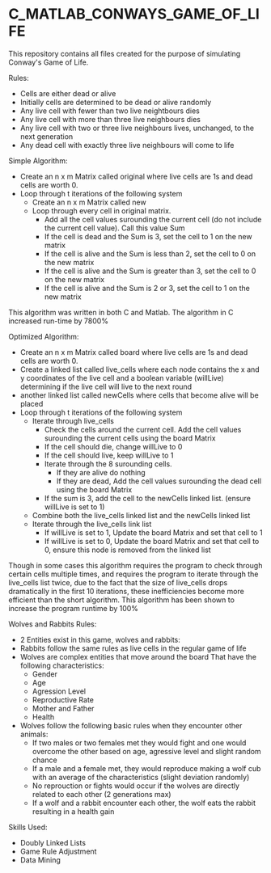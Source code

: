 # C_MATLAB_CONWAYS_GAME_OF_LIFE

This repository contains all files created for the purpose of simulating Conway's Game of Life.

Rules:
 - Cells are either dead or alive
 - Initially cells are determined to be dead or alive randomly
 - Any live cell with fewer than two live neightbours dies
 - Any live cell with more than three live neighbours dies
 - Any live cell with two or three live neighbours lives, unchanged, to the next generation
 - Any dead cell with exactly three live neighbours will come to life

Simple Algorithm:
 - Create an n x m Matrix called original where live cells are 1s and dead cells are worth 0.
 - Loop through t iterations of the following system
   - Create an n x m Matrix called new
   - Loop through every cell in original matrix.
     - Add all the cell values surounding the current cell (do not include the current cell value). Call this value Sum
     - If the cell is dead and the Sum is 3, set the cell to 1 on the new matrix                                               
     - If the cell is alive and the Sum is less than 2, set the cell to 0 on the new matrix
     - If the cell is alive and the Sum is greater than 3, set the cell to 0 on the new matrix
     - If the cell is alive and the Sum is 2 or 3, set the cell to 1 on the new matrix

This algorithm was written in both C and Matlab. The algorithm in C increased run-time by 7800%

Optimized Algorithm:
 - Create an n x m Matrix called board where live cells are 1s and dead cells are worth 0.
 - Create a linked list called live_cells where each node contains the x and y coordinates of the live cell and a boolean variable (willLive) determining if the live cell will live to the next round
 -  another linked list called newCells where cells that become alive will be placed
 - Loop through t iterations of the following system
   - Iterate through live_cells
     - Check the cells around the current cell. Add the cell values surounding the current cells using the board Matrix
     - If the cell should die, change willLive to 0
     - If the cell should live, keep willLive to 1
     - Iterate through the 8 surounding cells.
       - If they are alive do nothing
       - If they are dead, Add the cell values surounding the dead cell using the board Matrix
	 - If the sum is 3, add the cell to the newCells linked list. (ensure willLive is set to 1)
   - Combine both the live_cells linked list and the newCells linked list
   - Iterate through the live_cells link list
     - If willLive is set to 1, Update the board Matrix and set that cell to 1
     - If willLive is set to 0, Update the board Matrix and set that cell to 0, ensure this node is removed from the linked list

Though in some cases this algorithm requires the program to check through certain cells multiple times, and requires the program to iterate through the live_cells list twice, due to the fact that the size of live_cells drops dramatically in the first 10 iterations, these inefficiencies become more efficient than the short algorithm. This algorithm has been shown to increase the program runtime by 100%

Wolves and Rabbits Rules:
 - 2 Entities exist in this game, wolves and rabbits:
 - Rabbits follow the same rules as live cells in the regular game of life
 - Wolves are complex entities that move around the board That have the following characteristics:
   - Gender
   - Age
   - Agression Level
   - Reproductive Rate
   - Mother and Father
   - Health
 - Wolves follow the following basic rules when they encounter other animals:
   - If two males or two females met they would fight and one would overcome the other based on age, agressive level and slight random chance
   - If a male and a female met, they would reproduce making a wolf cub with an average of the characteristics (slight deviation randomly)
   - No reprouction or fights would occur if the wolves are directly related to each other (2 generations max)
   - If a wolf and a rabbit encounter each other, the wolf eats the rabbit resulting in a health gain

Skills Used:
 - Doubly Linked Lists
 - Game Rule Adjustment
 - Data Mining
